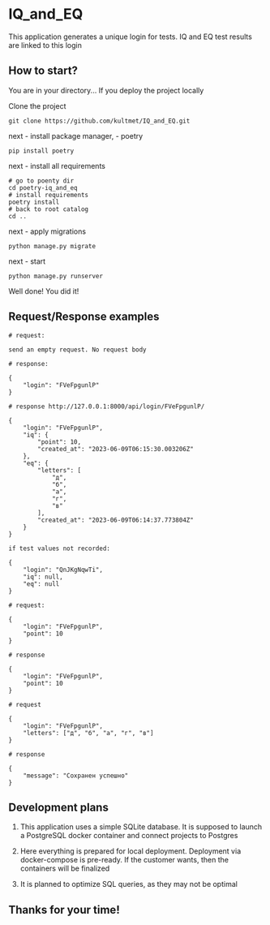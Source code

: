 # IQ_and_EQ

This application generates a unique login for tests. IQ and EQ test results are linked to this login

## How to start?

You are in your directory... If you deploy the project locally

Clone the project

```
git clone https://github.com/kultmet/IQ_and_EQ.git
```

next - install package manager, - poetry

```
pip install poetry
```

next - install all requirements

```
# go to poenty dir
cd poetry-iq_and_eq
# install requirements
poetry install
# back to root catalog
cd ..
```

next - apply migrations

```
python manage.py migrate
```

next - start

```
python manage.py runserver
```

Well done! You did it!

## Request/Response examples

[POST]: http://127.0.0.1:8000/api/login/

```
# request:

send an empty request. No request body
```

```
# response:

{
    "login": "FVeFpgunlP"
}
```


[GET]: http://127.0.0.1:8000/api/login/<login:str>/

```
# response http://127.0.0.1:8000/api/login/FVeFpgunlP/

{
    "login": "FVeFpgunlP",
    "iq": {
        "point": 10,
        "created_at": "2023-06-09T06:15:30.003206Z"
    },
    "eq": {
        "letters": [
            "д",
            "б",
            "а",
            "г",
            "в"
        ],
        "created_at": "2023-06-09T06:14:37.773804Z"
    }
}

if test values not recorded:

{
    "login": "QnJKgNqwTi",
    "iq": null,
    "eq": null
}
```

[POST]: http://localhost:8000/api/iq/

```
# request:

{
    "login": "FVeFpgunlP",
    "point": 10
}
```

```
# response

{
    "login": "FVeFpgunlP",
    "point": 10
}
```


[POST]: http://localhost:8000/api/eq/

```
# request 

{
    "login": "FVeFpgunlP",
    "letters": ["д", "б", "а", "г", "в"]
}
```

```
# response

{
    "message": "Сохранен успешно"
}
```

## Development plans

1) This application uses a simple SQLite database. It is supposed to launch a PostgreSQL docker container and connect projects to Postgres

2) Here everything is prepared for local deployment. Deployment via docker-compose is pre-ready. If the customer wants, then the containers will be finalized

3) It is planned to optimize SQL queries, as they may not be optimal

## Thanks for your time!
